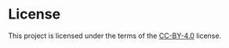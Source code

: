 # License

   This project is licensed under the terms of the [CC-BY-4.0](https://choosealicense.com/licenses/cc-by-4.0/) license.

